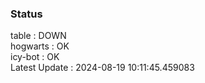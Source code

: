 ### Status


table : DOWN  
hogwarts : OK  
icy-bot : OK  
Latest Update : 2024-08-19 10:11:45.459083
